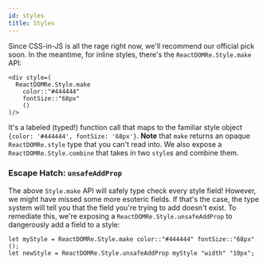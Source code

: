 ```yaml
---
id: styles
title: Styles
---
```

Since CSS-in-JS is all the rage right now, we'll recommend our official pick soon. In the meantime, for inline styles, there's the `ReactDOMRe.Style.make` API:
```reason
<div style=(
  ReactDOMRe.Style.make
    color::"#444444"
    fontSize::"68px"
    ()
)/>
```
It's a labeled (typed!) function call that maps to the familiar style object `{color: '#444444', fontSize: '68px'}`. **Note** that `make` returns an opaque `ReactDOMRe.style` type that you can't read into. We also expose a `ReactDOMRe.Style.combine` that takes in two `style`s and combine them.
### Escape Hatch: `unsafeAddProp`
The above `Style.make` API will safely type check every style field! However, we might have missed some more esoteric fields. If that's the case, the type system will tell you that the field you're trying to add doesn't exist. To remediate this, we're exposing a `ReactDOMRe.Style.unsafeAddProp` to dangerously add a field to a style:
```reason
let myStyle = ReactDOMRe.Style.make color::"#444444" fontSize::"68px" ();
let newStyle = ReactDOMRe.Style.unsafeAddProp myStyle "width" "10px";
```
